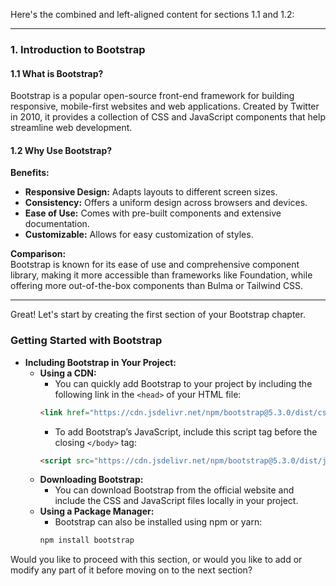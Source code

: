 
Here's the combined and left-aligned content for sections 1.1 and 1.2:

---

### 1. **Introduction to Bootstrap**

#### 1.1 **What is Bootstrap?**

Bootstrap is a popular open-source front-end framework for building responsive, mobile-first websites and web applications. Created by Twitter in 2010, it provides a collection of CSS and JavaScript components that help streamline web development.

#### 1.2 **Why Use Bootstrap?**

**Benefits:**

- **Responsive Design:** Adapts layouts to different screen sizes.
- **Consistency:** Offers a uniform design across browsers and devices.
- **Ease of Use:** Comes with pre-built components and extensive documentation.
- **Customizable:** Allows for easy customization of styles.

**Comparison:**  
Bootstrap is known for its ease of use and comprehensive component library, making it more accessible than frameworks like Foundation, while offering more out-of-the-box components than Bulma or Tailwind CSS.

---

Great! Let's start by creating the first section of your Bootstrap chapter.

### **Getting Started with Bootstrap**
   - **Including Bootstrap in Your Project:**
     - **Using a CDN:**
       - You can quickly add Bootstrap to your project by including the following link in the `<head>` of your HTML file:
       ```html
       <link href="https://cdn.jsdelivr.net/npm/bootstrap@5.3.0/dist/css/bootstrap.min.css" rel="stylesheet">
       ```
       - To add Bootstrap’s JavaScript, include this script tag before the closing `</body>` tag:
       ```html
       <script src="https://cdn.jsdelivr.net/npm/bootstrap@5.3.0/dist/js/bootstrap.bundle.min.js"></script>
       ```
     - **Downloading Bootstrap:**
       - You can download Bootstrap from the official website and include the CSS and JavaScript files locally in your project.
     - **Using a Package Manager:**
       - Bootstrap can also be installed using npm or yarn:
       ```bash
       npm install bootstrap
       ```

Would you like to proceed with this section, or would you like to add or modify any part of it before moving on to the next section?
<!--stackedit_data:
eyJoaXN0b3J5IjpbMTEwODEzOTY4NCwxMzA0Nzc2NzI3XX0=
-->